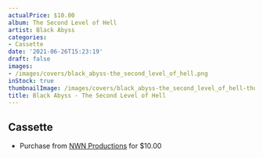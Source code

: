 ```yaml
---
actualPrice: $10.00
album: The Second Level of Hell
artist: Black Abyss
categories:
- Cassette
date: '2021-06-26T15:23:19'
draft: false
images:
- /images/covers/black_abyss-the_second_level_of_hell.png
inStock: true
thumbnailImage: /images/covers/black_abyss-the_second_level_of_hell-thumb.png
title: Black Abyss - The Second Level of Hell
---
```


## Cassette
* Purchase from [NWN Productions](http://shop.nwnprod.com/index.php?route=product/product&path=73&product_id=11994&sort=pd.name&order=ASC) for $10.00
